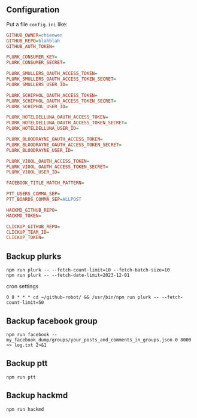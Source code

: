 ## Configuration

Put a file `config.ini` like:

```ini
GITHUB_OWNER=chienwen
GITHUB_REPO=blahblah
GITHUB_AUTH_TOKEN=

PLURK_CONSUMER_KEY=
PLURK_CONSUMER_SECRET=

PLURK_SMULLERS_OAUTH_ACCESS_TOKEN=
PLURK_SMULLERS_OAUTH_ACCESS_TOKEN_SECRET=
PLURK_SMULLERS_USER_ID=

PLURK_SCHIPHOL_OAUTH_ACCESS_TOKEN=
PLURK_SCHIPHOL_OAUTH_ACCESS_TOKEN_SECRET=
PLURK_SCHIPHOL_USER_ID=

PLURK_HOTELDELLUNA_OAUTH_ACCESS_TOKEN=
PLURK_HOTELDELLUNA_OAUTH_ACCESS_TOKEN_SECRET=
PLURK_HOTELDELLUNA_USER_ID=

PLURK_BLOODRAYNE_OAUTH_ACCESS_TOKEN=
PLURK_BLOODRAYNE_OAUTH_ACCESS_TOKEN_SECRET=
PLURK_BLOODRAYNE_USER_ID=

PLURK_VIOOL_OAUTH_ACCESS_TOKEN=
PLURK_VIOOL_OAUTH_ACCESS_TOKEN_SECRET=
PLURK_VIOOL_USER_ID=

FACEBOOK_TITLE_MATCH_PATTERN=

PTT_USERS_COMMA_SEP=
PTT_BOARDS_COMMA_SEP=ALLPOST

HACKMD_GITHUB_REPO=
HACKMD_TOKEN=

CLICKUP_GITHUB_REPO=
CLICKUP_TEAM_ID=
CLICKUP_TOKEN=
```

## Backup plurks

```
npm run plurk -- --fetch-count-limit=10 --fetch-batch-size=10
npm run plurk -- --fetch-date-limit=2023-12-01
```

cron settings

```
0 8 * * * cd ~/github-robot/ && /usr/bin/npm run plurk -- --fetch-count-limit=50
```

## Backup facebook group

```
npm run facebook -- my_facebook_dump/groups/your_posts_and_comments_in_groups.json 0 8000 >> log.txt 2>&1
```

## Backup ptt

```
npm run ptt
```

## Backup hackmd

```
npm run hackmd
```

